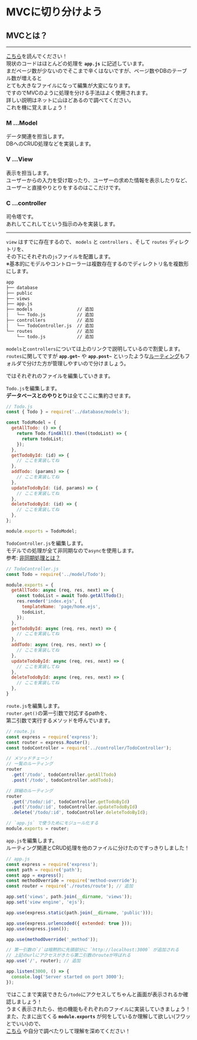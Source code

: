 # MVCに切り分けよう

## MVCとは？
---

[こちら](http://giztech.gizumo-inc.work/categories/14/103)を読んでください！  
現状のコードはほとんどの処理を **`app.js`** に記述しています。  
まだページ数が少ないのでそこまで辛くはないですが、ページ数やDBのテーブル数が増えると  
とても大きなファイルになって編集が大変になります。  
ですのでMVCのように処理を分ける手法はよく使用されます。  
詳しい説明はネットに山ほどあるので調べてください。  
これを機に覚えましょう！

### M ...Model
データ関連を担当します。  
DBへのCRUD処理などを実装します。

### V ...View
表示を担当します。  
ユーザーからの入力を受け取ったり、ユーザーの求めた情報を表示したりなど、  
ユーザーと直接やりとりをするのはここだけです。

### C ...controller
司令塔です。  
あれしてこれしてという指示のみを実装します。  

---

`view` はすでに存在するので、 `models` と `controllers` 、そして `routes` ディレクトリを、  
その下にそれぞれの`js`ファイルを配置します。  
※基本的にモデルやコントローラーは複数存在するのでディレクトリ名を複数形にします。
```sh
app
├── database
├── public
├── views
├── app.js
├── models                 // 追加
│   └── Todo.js            // 追加
├── controllers            // 追加
│   └── TodoController.js  // 追加
└── routes                 // 追加
    └── todo.js            // 追加
```

`models`と`controllers`については上のリンクで説明しているので割愛します。  
`routes`に関してですが **`app.get~`** や **`app.post~`** といったような[ルーティング](https://expressjs.com/ja/guide/routing.html)もフォルダで分けた方が管理しやすいので分けましょう。

ではそれぞれのファイルを編集していきます。

`Todo.js`を編集します。  
**データベースとのやりとり**は全てここに集約させます。
```js
// Todo.js
const { Todo } = require('../database/models');

const TodoModel = {
  getAllTodo: () => {
    return Todo.findAll().then((todoList) => {
      return todoList;
    });
  },
  getTodoById: (id) => {
    // ここを実装してね
  },
  addTodo: (params) => {
    // ここを実装してね
  },
  updateTodoById: (id, params) => {
    // ここを実装してね
  },
  deleteTodoById: (id) => {
    // ここを実装してね
  },
};

module.exports = TodoModel;
```

`TodoController.js`を編集します。  
モデルでの処理が全て非同期なので`async`を使用します。  
参考: [非同期処理とは？](http://giztech.gizumo-inc.work/categories/12/132)

```js
// TodoController.js
const Todo = require('../model/Todo');

module.exports = {
  getAllTodo: async (req, res, next) => {
    const todoList = await Todo.getAllTodo();
    res.render('index.ejs', {
      templateName: 'page/home.ejs',
      todoList,
    });
  },
  getTodoById: async (req, res, next) => {
    // ここを実装してね
  },
  addTodo: async (req, res, next) => {
    // ここを実装してね
  },
  updateTodoById: async (req, res, next) => {
    // ここを実装してね
  },
  deleteTodoById: async (req, res, next) => {
    // ここを実装してね
  },
}

```

`route.js`を編集します。  
`router.get()`の第一引数で対応するpathを、  
第二引数で実行するメソッドを呼んでいます。
```js
// route.js
const express = require('express');
const router = express.Router();
const todoController = require('../controller/TodoController');

// メソッドチェーン！
// 一覧のルーティング
router
  .get('/todo', todoController.getAllTodo)
  .post('/todo', todoController.addTodo);

// 詳細のルーティング
router
  .get('/todo/:id', todoController.getTodoById)
  .put('/todo/:id', todoController.updateTodoById)
  .delete('/todo/:id', todoController.deleteTodoById);

// `app.js` で使うためにモジュール化する
module.exports = router;
```

`app.js`を編集します。  
ルーティング関連とCRUD処理を他のファイルに分けたのですっきりしました！
```js
// app.js
const express = require('express');
const path = require('path');
const app = express();
const methodOverride = require('method-override');
const router = require('./routes/route'); // 追加

app.set('views', path.join(__dirname, 'views'));
app.set('view engine', 'ejs');

app.use(express.static(path.join(__dirname, 'public')));

app.use(express.urlencoded({ extended: true }));
app.use(express.json());

app.use(methodOverride('_method'));

// 第一引数の`/`は暗黙的に先頭部分に `http://localhost:3000` が追加される 
// 上記のurlにアクセスがきたら第二引数のrouteが呼ばれる
app.use('/', router); // 追加

app.listen(3000, () => {
  console.log('Server started on port 3000');
});
```

ではここまで実装できたら`/todo`にアクセスしてちゃんと画面が表示されるか確認しましょう！  
うまく表示されたら、他の機能もそれぞれのファイルに実装していきましょう！  
また、たまに出てくる **`module.exports`** が何をしているか理解して欲しい(フワッとでいい)ので、  
[こちら](https://www.webdesignleaves.com/pr/jquery/node-js-module-exports.html) や自分で調べたりして理解を深めてください！
